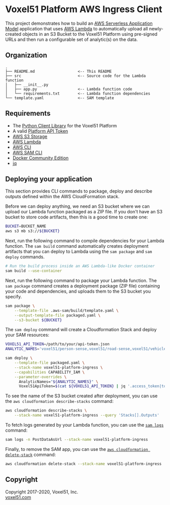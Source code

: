 # Voxel51 Platform AWS Ingress Client

This project demonstrates how to build an
[AWS Serverless Application Model](https://aws.amazon.com/serverless/sam)
application that uses [AWS Lambda](https://aws.amazon.com/lambda) to
automatically upload all newly-created objects in an S3 Bucket to the Voxel51
Platform using pre-signed URLs and then run a configurable set of analytic(s)
on the data.


## Organization

```
.
├── README.md                   <-- This README
├── src                         <-- Source code for the Lambda function
│   ├── __init__.py
│   ├── app.py                  <-- Lambda function code
│   └── requirements.txt        <-- Lambda function dependencies
└── template.yaml               <-- SAM template
```


## Requirements

- The [Python Client Library](https://github.com/voxel51/api-py) for the
Voxel51 Platform
- A valid [Platform API Token](https://voxel51.com/docs/api/#authentication)
- [AWS S3 Storage](https://aws.amazon.com/s3)
- [AWS Lambda](https://aws.amazon.com/lambda)
- [AWS CLI](https://aws.amazon.com/cli)
- [AWS SAM CLI](https://docs.aws.amazon.com/serverless-application-model/latest/developerguide/serverless-sam-cli-install.html)
- [Docker Community Edition](https://hub.docker.com/search/?type=edition&offering=community)
- [jq](https://stedolan.github.io/jq)


## Deploying your application

This section provides CLI commands to package, deploy and describe outputs
defined within the AWS CloudFormation stack.

Before we can deploy anything, we need an S3 bucket where we can upload our
Lambda function packaged as a ZIP file. If you don't have an S3 bucket to store
code artifacts, then this is a good time to create one:

```bash
BUCKET=BUCKET_NAME
aws s3 mb s3://${BUCKET}
```

Next, run the following command to compile dependencies for your Lambda
function. The `sam build` command automatically creates deployment artifacts
that you can deploy to Lambda using the `sam package` and `sam deploy`
commands.

```bash
# Run the build process inside an AWS Lambda-like Docker container
sam build --use-container
```

Next, run the following command to package your Lambda function. The
`sam package` command creates a deployment package (ZIP file) containing your
code and dependencies, and uploads them to the S3 bucket you specify.

```bash
sam package \
    --template-file .aws-sam/build/template.yaml \
    --output-template-file packaged.yaml \
    --s3-bucket ${BUCKET}
```

The `sam deploy` command will create a Cloudformation Stack and deploy your SAM
resources:

```bash
VOXEL51_API_TOKEN=/path/to/your/api-token.json
ANALYTIC_NAMES='voxel51/person-sense,voxel51/road-sense,voxel51/vehicle-sense' # optional

sam deploy \
    --template-file packaged.yaml \
    --stack-name voxel51-platform-ingress \
    --capabilities CAPABILITY_IAM \
    --parameter-overrides \
      AnalyticNames="${ANALYTIC_NAMES}" \
      Voxel51ApiToken=$(cat ${VOXEL51_API_TOKEN} | jq '.access_token|tostring')
```

To see the name of the S3 bucket created after deployment, you can use the
`aws cloudformation describe-stacks` command:

```bash
aws cloudformation describe-stacks \
    --stack-name voxel51-platform-ingress --query 'Stacks[].Outputs'
```

To fetch logs generated by your Lambda function, you can use the
[`sam logs`](https://docs.aws.amazon.com/serverless-application-model/latest/developerguide/sam-cli-command-reference-sam-logs.html)
command:

```bash
sam logs -n PostDataAsUrl --stack-name voxel51-platform-ingress
```

Finally, to remove the SAM app, you can use the
[`aws cloudformation delete-stack`](https://docs.aws.amazon.com/cli/latest/reference/cloudformation/delete-stack.html)
command:

```bash
aws cloudformation delete-stack --stack-name voxel51-platform-ingress
```


## Copyright

Copyright 2017-2020, Voxel51, Inc.<br>
[voxel51.com](https://voxel51.com)
